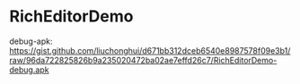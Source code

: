 # RichEditorDemo
debug-apk: https://gist.github.com/liuchonghui/d671bb312dceb6540e8987578f09e3b1/raw/96da722825826b9a235020472ba02ae7effd26c7/RichEditorDemo-debug.apk
